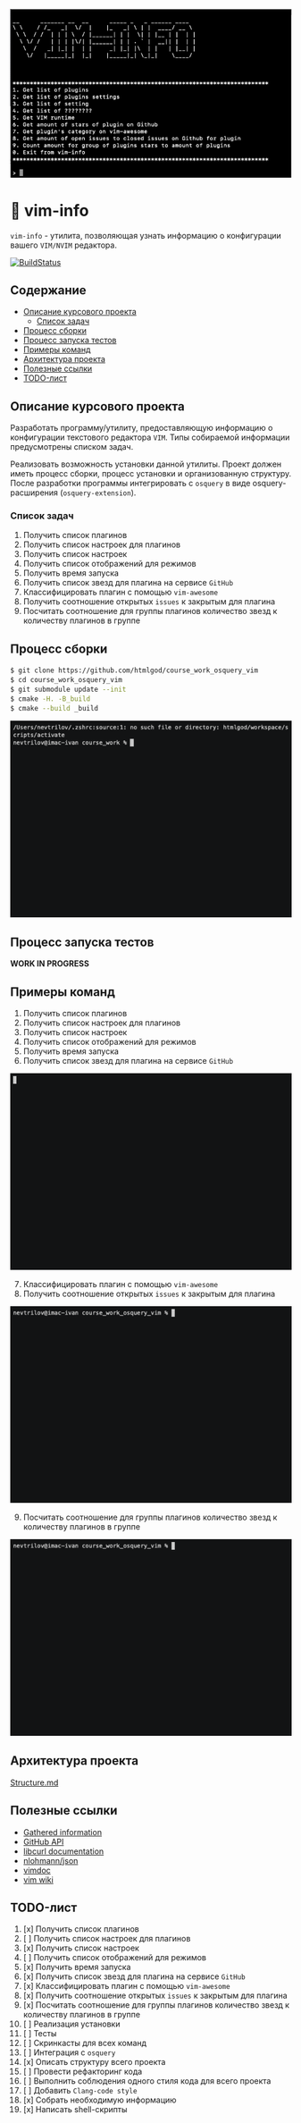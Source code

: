 ![vim-info-screenshot](docs/scr1.png)

# :floppy_disk: vim-info
`vim-info` - утилита, позволяющая узнать информацию о конфигурации вашего
`VIM/NVIM` редактора.

[![BuildStatus](https://travis-ci.org/htmlgod/course_work_osquery_vim.svg?branch=master)](https://travis-ci.org/htmlgod/course_work_osquery_vim)

## Содержание
* [Описание курсового проекта](https://github.com/htmlgod/course_work_osquery_vim#описание-курсового-проекта)
   * [Список задач](https://github.com/htmlgod/course_work_osquery_vim#список-задач)
* [Процесс сборки](https://github.com/htmlgod/course_work_osquery_vim#процесс-сборки)
* [Процесс запуска тестов](https://github.com/htmlgod/course_work_osquery_vim#процесс-запуска-тестов)
* [Примеры команд](https://github.com/htmlgod/course_work_osquery_vim#примеры-команд)
* [Архитектура проекта](https://github.com/htmlgod/course_work_osquery_vim#архитектура-проекта)
* [Полезные ссылки](https://github.com/htmlgod/course_work_osquery_vim#полезные-ссылки)
* [TODO-лист](https://github.com/htmlgod/course_work_osquery_vim#TODO-лист)

## Описание курсового проекта

Разработать программу/утилиту, предоставляющую информацию о конфигурации текстового редактора `VIM`.
Типы собираемой информации предусмотрены списком задач.

Реализовать возможность установки данной утилиты.
Проект должен иметь процесс сборки, процесс установки и организованную структуру.
После разработки программы интегрировать с `osquery` в виде osquery-расширения (`osquery-extension`).

### Список задач
1. Получить список плагинов
2. Получить список настроек для плагинов
3. Получить список настроек
4. Получить список отображений для режимов
5. Получить время запуска
6. Получить список звезд для плагина на сервисе `GitHub`
7. Классифицировать плагин с помощью `vim-awesome`
8. Получить соотношение открытых `issues` к закрытым для плагина
9. Посчитать соотношение для группы плагинов количество звезд к количеству плагинов в группе

## Процесс сборки
```bash
$ git clone https://github.com/htmlgod/course_work_osquery_vim 
$ cd course_work_osquery_vim
$ git submodule update --init
$ cmake -H. -B_build
$ cmake --build _build
```
![vim-info-build](docs/demos/build.gif)
## Процесс запуска тестов

**WORK IN PROGRESS** 

## Примеры команд

1. Получить список плагинов
2. Получить список настроек для плагинов
3. Получить список настроек
4. Получить список отображений для режимов
5. Получить время запуска
6. Получить список звезд для плагина на сервисе `GitHub`

![vim-info-stars](docs/demos/stars.gif)

7. Классифицировать плагин с помощью `vim-awesome`
8. Получить соотношение открытых `issues` к закрытым для плагина

![vim-info-issues](docs/demos/issues.gif)

9. Посчитать соотношение для группы плагинов количество звезд к количеству плагинов в группе


![vim-info-group_stars](docs/demos/group_stars.gif)

## Архитектура проекта

[Structure.md](https://gist.github.com/KhmelevskayaYu/37e1c584a141c59493925574316b792d)

## Полезные ссылки

* [Gathered information](https://gist.github.com/htmlgod/e33c7b334f91992d800dd2ce151b3648)
* [GitHub API](https://developer.github.com/v3/)
* [libcurl documentation](https://curl.haxx.se/libcurl/c/libcurl-tutorial.html)
* [nlohmann/json](https://github.com/nlohmann/json)
* [vimdoc](http://vimdoc.sourceforge.net/htmldoc/starting.html)
* [vim wiki](https://vim.fandom.com/wiki/Displaying_the_current_Vim_environment)

## TODO-лист

1. [x] Получить список плагинов
2. [ ] Получить список настроек для плагинов
3. [x] Получить список настроек
4. [ ] Получить список отображений для режимов
5. [x] Получить время запуска
6. [x] Получить список звезд для плагина на сервисе `GitHub`
7. [x] Классифицировать плагин с помощью `vim-awesome`
8. [x] Получить соотношение открытых `issues` к закрытым для плагина
9. [x] Посчитать соотношение для группы плагинов количество звезд к количеству плагинов в группе
10. [ ] Реализация установки
11. [ ] Тесты
12. [ ] Скринкасты для всех команд
13. [ ] Интеграция с `osquery`
14. [x] Описать структуру всего проекта
15. [ ] Провести рефакторинг кода
16. [ ] Выполнить соблюдения одного стиля кода для всего проекта
17. [ ] Добавить `Clang-code style`
18. [x] Собрать необходимую информацию
19. [x] Написать shell-скрипты
